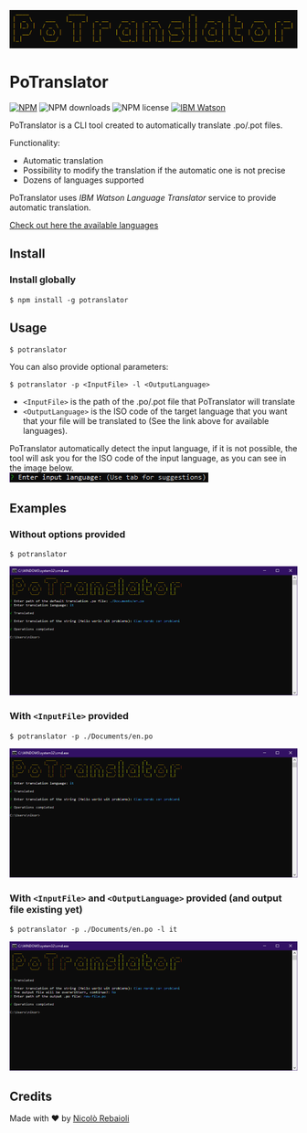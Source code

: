 ![PoTranslator](./docs/title.png)

# PoTranslator
[![NPM](https://img.shields.io/npm/v/potranslator?logo=npm&style=flat-square)](https://www.npmjs.com/package/potranslator)
![NPM downloads](https://img.shields.io/npm/dt/potranslator?style=flat-square)
![NPM license](https://img.shields.io/npm/l/potranslator?style=flat-square)
[![IBM Watson](https://img.shields.io/badge/IBM%20Watson-%23054ADA?style=flat-square&logo=ibm&logoColor=white)](https://www.ibm.com/watson/services/language-translator/)

PoTranslator is a CLI tool created to automatically translate .po/.pot files.

Functionality:
- Automatic translation
- Possibility to modify the translation if the automatic one is not precise
- Dozens of languages supported

PoTranslator uses *IBM Watson Language Translator* service to provide automatic translation.

[Check out here the available languages](https://cloud.ibm.com/docs/services/language-translator?topic=language-translator-translation-models)

## Install
### Install globally
``` console
$ npm install -g potranslator
```

## Usage
``` console
$ potranslator
```
You can also provide optional parameters:
``` console
$ potranslator -p <InputFile> -l <OutputLanguage>
```
- `<InputFile>` is the path of the .po/.pot file that PoTranslator will translate
- `<OutputLanguage>` is the ISO code of the target language that you want that your file will be translated to (See the link above for available languages). 

PoTranslator automatically detect the input language, if it is not possible, the tool will ask you for the ISO code of the input language, as you can see in the image below.  
![Input language](./docs/screenshot1.png)

## Examples

### Without options provided
``` console
$ potranslator
```
![Example 1](./docs/example1.png)
### With `<InputFile>` provided
``` console
$ potranslator -p ./Documents/en.po
```
![Example 2](./docs/example2.png)
### With `<InputFile>` and `<OutputLanguage>` provided (and output file existing yet)
``` console
$ potranslator -p ./Documents/en.po -l it
```
![Example 3](./docs/example3.png)

## Credits
Made with :heart: by [Nicolò Rebaioli](https://www.rebaioli.altervista.org)